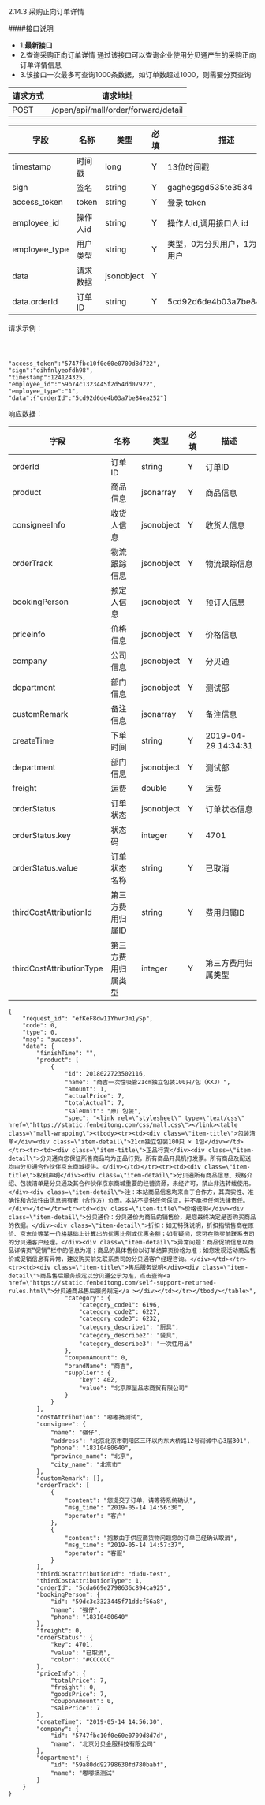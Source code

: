 2.14.3 采购正向订单详情

####接口说明
- 1.**最新接口**
- 2.查询采购正向订单详情
  通过该接口可以查询企业使用分贝通产生的采购正向订单详情信息
- 3.该接口一次最多可查询1000条数据，如订单数超过1000，则需要分页查询


请求方式|请求地址
----|---
POST|/open/api/mall/order/forward/detail

字段|名称|类型|必填|描述
-----|-----|----|----|----
timestamp|时间戳 |long |Y|13位时间戳
sign|签名 |string |Y|gaghegsgd535te3534
access_token|token | string |Y|登录 token
employee_id| 操作人id|string |Y|操作人id,调用接口人 id
employee_type| 用户类型|string|Y|类型，0为分贝用户，1为第三方用户
data |请求数据| jsonobject |Y|
data.orderId|订单ID |string |Y|5cd92d6de4b03a7be84ea252



请求示例：

```



"access_token":"5747fbc10f0e60e0709d8d722",
"sign":"oihfnlyeofdh98",
"timestamp":124124325,
"employee_id":"59b74c1323445f2d54dd07922",
"employee_type":"1",
"data":{"orderId":"5cd92d6de4b03a7be84ea252"}

```


响应数据：

字段|名称|类型|必填|描述
-----|-----|----|----|----
orderId| 订单ID|string |Y|订单ID
product |商品信息| jsonarray | Y |商品信息
consigneeInfo |收货人信息| jsonobject | Y | 收货人信息
orderTrack |物流跟踪信息| jsonobject | Y | 物流跟踪信息
bookingPerson|预定人信息| jsonobject| Y |预订人信息
priceInfo |价格信息| jsonobject | Y |价格信息
company|公司信息| jsonobject| Y |分贝通
department|部门信息 |jsonobject | Y |测试部
customRemark|备注信息|jsonarray|Y|备注信息
createTime|下单时间 |string |Y|2019-04-29 14:34:31
department|部门信息 |jsonobject | Y |测试部
freight|运费|double|Y|运费
orderStatus|订单状态| jsonobject| Y |订单状态信息
orderStatus.key|状态码| integer | Y |4701
orderStatus.value|订单状态名称| string| Y |已取消
thirdCostAttributionId|第三方费用归属ID|string|Y|费用归属ID
thirdCostAttributionType|第三方费用归属类型|integer|Y|第三方费用归属类型




```
{
    "request_id": "efKeF8dw11YhvrJm1ySp",
    "code": 0,
    "type": 0,
    "msg": "success",
    "data": {
        "finishTime": "",
        "product": [
            {
                "id": 2018022723502116,
                "name": "商吉一次性吸管21cm独立包装100只/包（KKJ）",
                "amount": 1,
                "actualPrice": 7,
                "totalActual": 7,
                "saleUnit": "原厂包装",
                "spec": "<link rel=\"stylesheet\" type=\"text/css\" href=\"https://static.fenbeitong.com/css/mall.css\"></link><table class=\"mall-wrapping\"><tbody><tr><td><div class=\"item-title\">包装清单</div><div class=\"item-detail\">21cm独立包装100只 × 1包</div></td></tr><tr><td><div class=\"item-title\">正品行货</div><div class=\"item-detail\">分贝通向您保证所售商品均为正品行货，所有商品开具机打发票。所有商品及配送均由分贝通合作伙伴京东商城提供。</div></td></tr><tr><td><div class=\"item-title\">权利声明</div><div class=\"item-detail\">分贝通所有商品信息、规格介绍、包装清单是分贝通及其合作伙伴京东商城重要的经营资源，未经许可，禁止非法转载使用。</div><div class=\"item-detail\">注：本站商品信息均来自于合作方，其真实性、准确性和合法性由信息拥有者（合作方）负责。本站不提供任何保证，并不承担任何法律责任。</div></td></tr><tr><td><div class=\"item-title\">价格说明</div><div class=\"item-detail\">分贝通价：分贝通价为商品的销售价，是您最终决定是否购买商品的依据。</div><div class=\"item-detail\">折扣：如无特殊说明，折扣指销售商在原价、京东价等某一价格基础上计算出的优惠比例或优惠金额；如有疑问，您可在购买前联系贵司的分贝通客户经理。</div><div class=\"item-detail\">异常问题：商品促销信息以商品详情页“促销”栏中的信息为准；商品的具体售价以订单结算页价格为准；如您发现活动商品售价或促销信息有异常，建议购买前先联系贵司的分贝通客户经理咨询。</div></td></tr><tr><td><div class=\"item-title\">售后服务说明</div><div class=\"item-detail\">商品售后服务规定以分贝通公示为准，点击查询<a href=\"https://static.fenbeitong.com/self-support-returned-rules.html\">分贝通商品售后服务规定</a ></div></td></tr></tbody></table>",
                "category": {
                    "category_code1": 6196,
                    "category_code2": 6227,
                    "category_code3": 6232,
                    "category_describe1": "厨具",
                    "category_describe2": "餐具",
                    "category_describe3": "一次性用品"
                },
                "couponAmount": 0,
                "brandName": "商吉",
                "supplier": {
                    "key": 402,
                    "value": "北京厚呈品志商贸有限公司"
                }
            }
        ],
        "costAttribution": "嘟嘟搞测试",
        "consignee": {
            "name": "强仔",
            "address": "北京北京市朝阳区三环以内东大桥路12号润诚中心3层301",
            "phone": "18310480640",
            "province_name": "北京",
            "city_name": "北京市"
        },
        "customRemark": [],
        "orderTrack": [
            {
                "content": "您提交了订单，请等待系统确认",
                "msg_time": "2019-05-14 14:56:30",
                "operator": "客户"
            },
            {
                "content": "抱歉由于供应商货物问题您的订单已经确认取消",
                "msg_time": "2019-05-14 14:57:37",
                "operator": "客服"
            }
        ],
        "thirdCostAttributionId": "dudu-test",
        "thirdCostAttributionType": 1,
        "orderId": "5cda669e2798636c894ca925",
        "bookingPerson": {
            "id": "59dc3c3323445f71ddcf56a8",
            "name": "强仔",
            "phone": "18310480640"
        },
        "freight": 0,
        "orderStatus": {
            "key": 4701,
            "value": "已取消",
            "color": "#CCCCCC"
        },
        "priceInfo": {
            "totalPrice": 7,
            "freight": 0,
            "goodsPrice": 7,
            "couponAmount": 0,
            "salePrice": 7
        },
        "createTime": "2019-05-14 14:56:30",
        "company": {
            "id": "5747fbc10f0e60e0709d8d7d",
            "name": "北京分贝金服科技有限公司"
        },
        "department": {
            "id": "59a80dd92798630fd780babf",
            "name": "嘟嘟搞测试"
        }
    }
}

```


